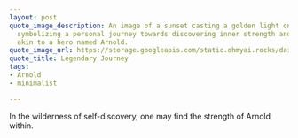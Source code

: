 ```yaml
---
layout: post
quote_image_description: An image of a sunset casting a golden light on a rugged mountain,
  symbolizing a personal journey towards discovering inner strength and resilience
  akin to a hero named Arnold.
quote_image_url: https://storage.googleapis.com/static.ohmyai.rocks/daily/2024-03-13.jpg
quote_title: Legendary Journey
tags:
- Arnold
- minimalist

---
```


In the wilderness of self-discovery, one may find the strength of Arnold within.